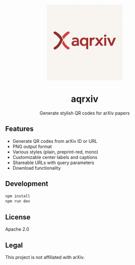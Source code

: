 <div align="center">
  <img src="docs/img/aqrxiv.png" alt="aqrXiv Logo" width="240">
  <h1>aqrxiv</h1>
  <p>Generate stylish QR codes for arXiv papers</p>
</div>

## Features

- Generate QR codes from arXiv ID or URL
- PNG output format
- Various styles (plain, preprint-red, mono)
- Customizable center labels and captions
- Shareable URLs with query parameters
- Download functionality

## Development

```bash
npm install
npm run dev
```

## License

Apache 2.0

## Legal

This project is not affiliated with arXiv.
